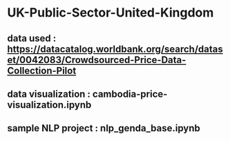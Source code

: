# UK-Public-Sector-United-Kingdom

## data used : https://datacatalog.worldbank.org/search/dataset/0042083/Crowdsourced-Price-Data-Collection-Pilot
## data visualization : cambodia-price-visualization.ipynb  
## sample NLP project  : nlp_genda_base.ipynb
